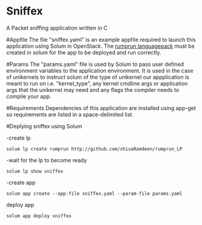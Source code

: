 # Sniffex
A Packet sniffing application written in C

#Appfile
The file "sniffex.yaml" is an example appfile required to launch this application using Solum in OpenStack.
The [rumprun languagepack](https://github.com/shivaRamdeen/rumprun_LP) must be created in solum for the app to be deployed and run correctly.

#Params
The "params.yaml" file is used by Solum to pass user defined environment variables to the application environment. It is used in the case of unikernels to instruct solum of the type of unikernel our appplication is meant to run on i.e. "kernel_type", any kernel cmdline args or application args that the unikernel may need and any flags the compiler needs to compile your app.

#Requirements
Dependencies of this application are installed using app-get so requirements are listed in a space-delimited list.

#Deplying sniffex using Solum

-create lp
```
solum lp create rumprun http://github.com/shivaRamdeen/rumprun_LP
```
-wait for the lp to become ready
```
solum lp show sniffex
```
-create app
```
solum app create --app-file sniffex.yaml --param-file params.yaml
```
deploy app
```
solum app deploy sniffex
```
